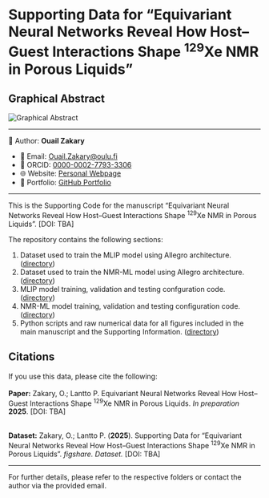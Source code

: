 # Supporting Data for “Equivariant Neural Networks Reveal How Host–Guest Interactions Shape <sup>129</sup>Xe NMR in Porous Liquids”

## Graphical Abstract

![Graphical Abstract](./blank.png)

---
📄 Author: **Ouail Zakary**  
- 📧 Email: [Ouail.Zakary@oulu.fi](mailto:Ouail.Zakary@oulu.fi)  
- 🔗 ORCID: [0000-0002-7793-3306](https://orcid.org/0000-0002-7793-3306)  
- 🌐 Website: [Personal Webpage](https://cc.oulu.fi/~nmrwww/members/Ouail_Zakary.html)  
- 📁 Portfolio: [GitHub Portfolio](https://ozakary.github.io/)
---

This is the Supporting Code for the manuscript “Equivariant Neural Networks Reveal How Host–Guest Interactions Shape <sup>129</sup>Xe NMR in Porous Liquids”. [DOI: TBA]

The repository contains the following sections:

1. Dataset used to train the MLIP model using Allegro architecture. ([directory](./dataset_MLIP/))
2. Dataset used to train the NMR-ML model using Allegro architecture. ([directory](./dataset_NMR-ML/))
3. MLIP model training, validation and testing confguration code. ([directory](./NMR-ML_model/))
4. NMR-ML model training, validation and testing configuration code. ([directory](./NMR-ML_model/))
5. Python scripts and raw numerical data for all figures included in the main manuscript and the Supporting Information. ([directory](./figures/))

## Citations

If you use this data, please cite the following: \
\
**Paper:** Zakary, O.; Lantto P. Equivariant Neural Networks Reveal How Host–Guest Interactions Shape <sup>129</sup>Xe NMR in Porous Liquids. *In preparation* **2025**. [DOI: TBA]

\
**Dataset:** Zakary, O.; Lantto P. (**2025**). Supporting Data for “Equivariant Neural Networks Reveal How Host–Guest Interactions Shape <sup>129</sup>Xe NMR in Porous Liquids”. *figshare. Dataset.* [DOI: TBA]

---

For further details, please refer to the respective folders or contact the author via the provided email.

